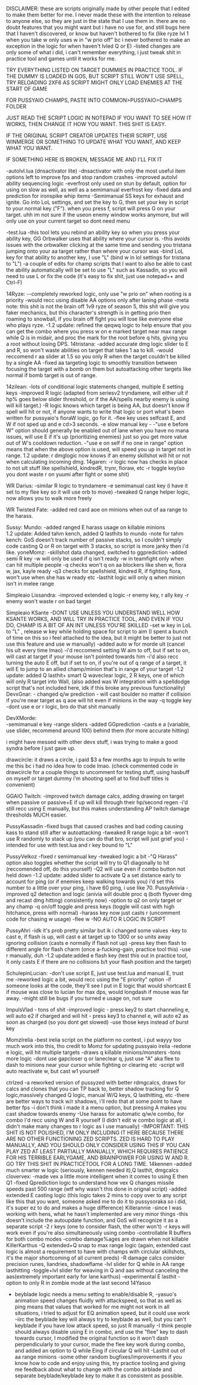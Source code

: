 
DISCLAIMER: these are scripts originally made by other people that I edited to make them better for me. I never made these with the intention to release to anyone else, so they are just in the state that I use them in. there are no doubt features that you might want but i have no use for,
and still bugs here that I haven't discovered, or know but haven't bothered to fix (like ryze lvl 1 when you take w only uses w in "w prio off" bc i never bothered to make an exception in the logic for when haven't lvled Q or E)
-listed changes are only some of what i did, i can't remember everything, i just tweak shit in practice tool and games until it works for me. 


TRY EVERYTHING LISTED ON TARGET DUMMIES IN PRACTICE TOOL. IF THE DUMMY IS LOADED IN GOS, BUT SCRIPT STILL WON'T USE SPELL, TRY RELOADING 2XF6 AS SCRIPT MIGHT ONLY LOAD ENEMIES AT THE START OF GAME

FOR PUSSYAIO CHAMPS, PASTE INTO COMMON>PUSSYAIO>CHAMPS FOLDER

JUST READ THE SCRIPT LOGIC IN NOTEPAD IF YOU WANT TO SEE HOW IT WORKS, THEN CHANGE IT HOW YOU WANT. THIS SHIT IS EASY.


IF THE ORIGINAL SCRIPT CREATOR UPDATES THEIR SCRIPT, USE WINMERGE OR SOMETHING TO UPDATE WHAT YOU WANT, AND KEEP WHAT YOU WANT.

IF SOMETHING HERE IS BROKEN, MESSAGE ME AND I'LL FIX IT 



-autolvl.lua (dnsactivator lite)
	-dnsactivator with only the most useful item options left to improve fps and stop random crashes
	-improved autolvl ability sequencing logic
	-everfrost only used on stun by default, option for using on slow as well, as well as a semimanual everfrost key
	-fixed data and prediction for ironspike whip items
	-Semimanual SS keys for exhaust and ignite. Go into LoL settings, and set the key to G, then set your key in script to your normal key ("F"). when you press f, script will press G on your target.
	uhh im not sure if the useon enemy window works anymore, but will only use on your current target so dont need menu

-test.lua
	-this tool lets you rebind an ability key so when you press your ability key, GG Orbwalker uses that ability where your cursor is.
	-this avoids issues with the orbwalker clicking at the same time and sending you tristana jumping onto your aa target rather than where your cursor was
	-bind LoL key for that ability to another key, I use "L" (bind w in lol settings for tristana to "L")
	-a couple of edits for champ scripts that I want to also be able to cast the ability automatically will be set to use "L" such as Kassadin, so you will need to use L or fix the code (it's easy to fix shit, just use notepad++ and Ctrl-F)
	

14Ryze: 
			--completely reworked logic, only use "w prio on" when rooting is a priority
			-would recc using disable AA options only after laning phase
			-meta note: this shit is not the brain off 1v9 ryze of season 5, this shit will give you faker mechanics, but this character's strength is in getting prio then roaming to snowball, if you brain off fight you will lose like everyone else who plays ryze.
			-1.2 update: refined the qeqwq logic to help ensure that you can get the combo where you press w on e marked target near max range while Q is in midair, and proc the mark for the root before q hits, giving you a root without losing DPS.
14tristana:
			-added accurate dmg logic slider to E and R, so won't waste abilities on target that takes 1 aa to kill.
			-would reccomend r aa slider at 1.5 so you only R when the target couldn't be killed by a single AA
			-fixed aa targeting logic to smoothly transition between focusing the target with a bomb on them but autoattacking other targets like normal if bomb target is out of range.
			
14zilean: 
			-lots of conditional logic statements changed, multiple E setting keys
			-improved R logic (adapted from seriesv2 tryndamere, will either ult if hp% goes below slider threshold, or if the AA/spells nearby enemy is using will kill target.)
			-R logic knows which target is being AA, but doesn't know if spell will hit or not, if anyone wants to write that logic or port what's been written for pussyaio's fioraW logic, go for it.
			-flee key uses selfcast E, and W if not sped up and e cd>3 seconds.
			-e slow manual key
			-
			-"use e before W" option should generally be enabled out of lane when you have no mana issues, will use E if it's up (prioritizing enemies) just so you get more value out of W's cooldown reduction.
			-"use e on self if no one in range" option means that when the above option is used, will speed you up in target not in range.
			1.2 update: r dmglogic now knows if an enemy skillshot will hit or not when calculating incoming dmg.
14garen: 
			-r logic now has checks in place to not ult stuff like spellshield, kindredR, trynr, fioraw, etc
			-r toggle key(so you dont waste r on yuumi after fight or some shit)


WR Darius:
			-similar R logic to tryndamere
			-e semimanual cast key (i have it set to my flee key so it will use orb to move)
			-tweaked Q range helper logic, now allows you to walk more freely
			
WR Twisted Fate: -added red card aoe on minions when out of aa range to the harass.

Sussy:
	Mundo:
			-added ranged E harass usage on killable minions	
	1.2 update: Added tahm kench, added Q lasthits to mundo
	-note for tahm kench: GoS doesn't track number of passive stacks, so I couldn't simply code casting Q or R on target with 3 stacks, so script is more janky then i'd like.
yoneMomz: 
	-skillshot data changed, switched to ggprediction
	-added semi R key
	-w will only be used if q isn't ready
	-w in teamfight only when can hit multiple people
	-q checks won't q on aa blockers like shen w, fiora w, jax, kayle ready
	-q3 checks for spellshield, kindred R, if fighting fiora, won't use when she has w ready  etc
	-lasthit logic will only q when minion isn't in melee range

Simpleaio Lissandra:
	-improved extended q logic
	-r enemy key, r ally key
	-r enemy won't waste r on bad target

Simpleaio KSante
	-DONT USE UNLESS YOU UNDERSTAND WELL HOW KSANTE WORKS, AND WILL TRY IN PRACTICE TOOL, AND EVEN IF YOU DO, CHAMP IS A BIT OF AN INT UNLESS YOU'RE SKILLED
	-set w key in LoL to "L" , release w key while holding space for script to aim (I spent a bunch of time on this so i feel attached to the idea, but it might be better to just not use this feature and use w manually)
	-added auto w for morde ult (cancel his ult every time lmao)
	-i'd reccomend setting W aim to off, but if set to on, will cast at target if your mouse isn't pointed towards him
	-i'd also recc turning the auto E off, but if set to on, if you're out of q range of a target, it will E to jump to an allied champ/minion that's in range of your target
	-1.2 update: added Q lasthit+ smart Q waveclear logic, 2 R keys, one of which will only R target into Wall, (also added was W integration with a spelldodge script that's not included here, idk if this broke any previous functionality)
DevxGnar: 
		- changed q/w prediction
		- will cast boulder no matter if collision if you're near target as q aoe will hit even if minions in the way
		-q toggle key 
		-dont use e or r logic, bro do that shit manually
		
DevXMorde:	
			-semimanual e key
			-range sliders
			-added GGprediction 
			-casts e a (variable, use slider, recommend around 100) behind them (for more accurate hitting)
			
i might have messed with other devx stuff, i was trying to make a good syndra before I just gave up.

drawcircle: it draws a circle, i paid $3 a few months ago to impuls to write me this bc i had no idea how to code lmao. (check commented code in drawcircle for a couple things to uncomment for testing stuff, using hasbuff on myself or target dummy i'm shooting spell at to find buff titles is convenient)

GGAIO Twitch: -improved twitch damage calcs, adding drawing on target when passive or passive+E if up will kill through their hp/second regen
			-i'd still recc using E manually, but this makes understanding AP twitch damage thresholds MUCH easier.

PussyKassadin
	-fixed bugs that caused crashes and bad coding causing kass to stand still after w autoattacking
	-tweaked R range logic a bit
	-won't use R randomly to stack up (you can do that bro, script will just grief you)
	-intended for use with test.lua and r key bound to "L"

PussyVelkoz
	-fixed r semimanual key
	-tweaked logic a bit
	-"Q Harass" option also toggles whether the script will try to Q1 diagonally to hit (reccomended off, do this yourself)
	-Q2 will use even if combo button not held down
	-1.2 update: added slider to activate Q a set distance early to account for ping (or if enemies keep walking towards you) i'd set this number to a little over your ping, i have 60 ping, i use like 70.
PussyAnivia
	-improved q2 detection and logic (anivia will double proc q (both flyover dmg and recast dmg hitting) consistently now)
	-option to q2 on only target or any champ
	-q on/off toggle and press keys (toggle will cast with high hitchance, press with normal)
	-harass key now just casts r (uncomment code for chasing w usage)
	-flee w
	-NO AUTO R LOGIC IN SCRIPT

PussyAhri
	-idk it's prob pretty similar but ik i changed some values
	-key to cast e, if flash is up, will cast e at target up to 1300 or so units away ignoring collision (casts e normally if flash not up)
	-press key then flash to different angle for flash charm (once a-fucking-gain, practice tool this)
	-use r manually, duh
	-1.2 update:added e flash key (test this out in practice tool, it only casts E if there are no collisions b/t your flash position and the target)

SchulepinLucian:
		-don't use script E, just use test.lua and manual E, trust me
		-reworked  logic a bit, would recc using the "E priority" option
		-if someone looks at the code, they'll see I put in E logic that would shortcast E if mouse was close to lucian for max dps, would longdash if mouse was far away.
		-might still be bugs if you turned e usage on, not sure


ImpulsVlad
	- tons of shit
	-improved logic
	- press key2 to start channeling e, will auto e2 if charged and will hit
	- press key3 to channel e, will auto e2 as soon as charged (so you dont get slowed)
	-use those keys instead of burst key

MomzIrelia
	-best irelia script on the platform no contest, i put wayyy too much work into this, tho credit to Momz for updating pussyaio irelia
	-redone e logic, will hit multiple targets
	-draws q killable minions/monsters 
	-tons more logic
	-dont use gapcloser q or laneclear q, just use "A" aka flee to dash to minions near your cursor while fighting or clearing etc
	-script will auto reactivate w, but cast w1 yourself

ctrlzed
	-a reworked version of pussyzed with better rdmgcalcs, draws for calcs and clones that you can TP back to, better shadow tracking for Q logic,massively changed Q logic, manual W/Q keys, Q lasthitting, etc
	-there are better ways to track w/r shadows, i'll redo that at some point to have better fps
	-i don't think i made it a menu option, but pressing A makes you cast shadow towards enemy
	-Use harass for automatic q/w/e combo, for combo I'd recc using W and R yourself (I didn't edit w combo logic at all, i didn't make many changes to r logic as I use manually)
	-IMPORTANT: THIS SHIT IS NOT POLISHED, I'M ONLY INCLUDING IT HERE BECAUSE THERE ARE NO OTHER FUNCTIONING ZED SCRIPTS. ZED IS HARD TO PLAY MANUALLY, AND YOU SHOULD ONLY CONSIDER USING THIS IF YOU CAN PLAY ZED AT LEAST PARTIALLY
	MANUALLY, WHICH REQUIRES PATIENCE FOR HIS TERRIBLE EARLYGAME, AND BRAINPOWER FOR USING W AND R. GO TRY THIS SHIT IN PRACTICETOOL FOR A LONG TIME.
14kennen
	-added much smarter w logic (seriously, kennen needed it),Q lasthit, dmgcalcs
clovervex:
	-made vex a little more intelligent when it comes to using E then Q1
	-fixed Qprediction logic to understand how vex Q changes missile speeds past 500 range (wtf why wasn't this done in orignal script)
	-added extended E casting logic (this logic takes 2 mins to copy over to any script like this that you want, someone asked me to do it to pussysoraka so i did, it's super ez to do and makes a huge difference)
Killerannie
	-since I was working with hens, what he hasn't implemented are very minor things
	-this doesn't include the autoupdate function, and GoS will recognize it as a separate script
	-2 r keys (one to consider flash, the other won't)
	-r keys will work even if you're also simultaneously using combo
	-controllable R buffers for both combo modes
	-combo damage%ages are drawn when not killable
KillerKarthus
	-Q extended+Q snap to max range logic (again, extended cast logic is almost a requirement to have with champs with circlular skillshots, it's the major shortcoming of all current preds)
	-R damage calcs consider precision runes, liandries, shadowflame
	-lvl slider for Q while in AA range lasthitting 
	-toggle+lvl slider for weaving in Q and aas without canceling the aas(extremely important early for lane karthus)
	-experimental E lasthit
	-option to only R in zombie mode at the last second
  14Yasuo
- beyblade logic needs a menu setting to enable/disable R,
-yasuo's animation speed changes fluidly with attackspeed, so that as well as ping means that values that worked for me might not work in all situations, i tried to adjust for EQ animation speed, but it could use work
-iirc the beyblade key will always try to keyblade as well, but you can't keyblade if you have low attack speed, so just R manually
-I think people should always disable using E in combo, and use the "flee" key to dash towards cursor, I modified the original function so it won't dash perpendicularly to your cursor, made the flee key work during combo, and added an option to Q while Eing if circular Q will hit
-Lasthit out of aa range minions 
-some other random bugfixes/improvements
if you know how to code and enjoy using this, try practice tooling and giving me feedback about what to change with the combo airblade and separate beyblade/keyblade key to make it as consistent as possible.
